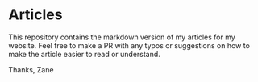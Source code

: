 # Articles

This repository contains the markdown version of my articles for my website.
Feel free to make a PR with any typos or suggestions on how to make the article
easier to read or understand.

Thanks, Zane

